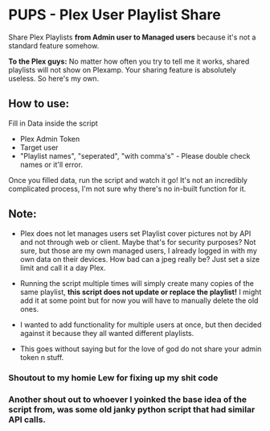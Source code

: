 # PUPS - Plex User Playlist Share
 Share Plex Playlists **from Admin user to Managed users** because it's not a standard feature somehow.
 
 **To the Plex guys:** No matter how often you try to tell me it works, shared playlists will not show on Plexamp.
 Your sharing feature is absolutely useless. So here's my own.
 
## How to use:
 
 Fill in Data inside the script
  - Plex Admin Token
  - Target user
  - "Playlist names", "seperated", "with comma's" - Please double check names or it'll error.
  
  
 Once you filled data, run the script and watch it go!
 It's not an incredibly complicated process, I'm not sure why there's no in-built function for it.
 
 
 
## Note:
 - Plex does not let manages users set Playlist cover pictures
   not by API and not through web or client.
   Maybe that's for security purposes? Not sure, but those are my own managed users, I already logged in 
   with my own data on their devices. How bad can a jpeg really be? Just set a size limit and call it a day Plex.
   
 - Running the script multiple times will simply create many copies of the same playlist, **this script does not 
   update or replace the playlist!** I might add it at some point but for now you will have to manually delete the old ones.
   
 - I wanted to add functionality for multiple users at once, but then decided against it because they all wanted different playlists. 
 
 - This goes without saying but for the love of god do not share your admin token n stuff.
 
 
 
### Shoutout to my homie Lew for fixing up my shit code
### Another shout out to whoever I yoinked the base idea of the script from, was some old janky python script that had similar API calls.
